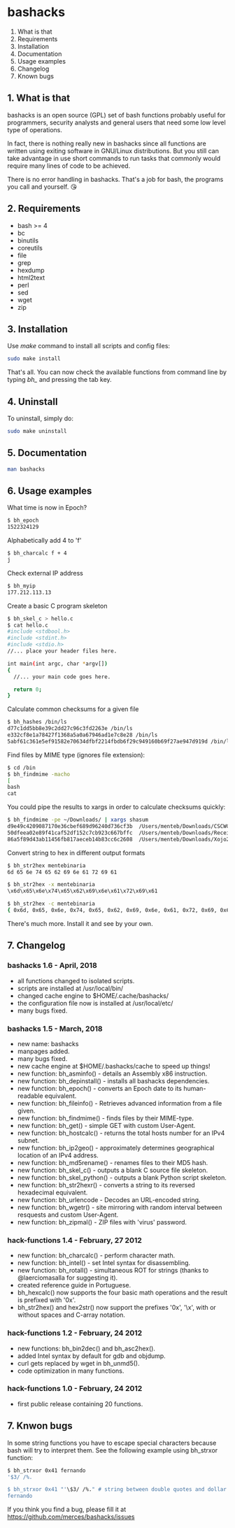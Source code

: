# bashacks

 1. What is that
 2. Requirements
 3. Installation
 4. Documentation
 5. Usage examples
 6. Changelog
 7. Known bugs

## 1. What is that

 bashacks is an open source (GPL) set of bash functions
 probably useful for programmers, security analysts and general
 users that need some low level type of operations.

 In fact, there is nothing really new in bashacks since
 all functions are written using exiting software in GNU/Linux
 distributions. But you still can take advantage in use short
 commands to run tasks that commonly would require many lines
 of code to be achieved.

 There is no error handling in bashacks. That's a job
 for bash, the programs you call and yourself. :kissing_heart:

## 2. Requirements

* bash >= 4
* bc
* binutils
* coreutils
* file
* grep
* hexdump
* html2text
* perl
* sed
* wget
* zip

## 3. Installation

Use *make* command to install all scripts and config files:

```bash
sudo make install
```

That's all. You can now check the available functions from command line by typing *bh_* and pressing the tab key.

## 4. Uninstall

To uninstall, simply do:

```bash
sudo make uninstall
```

## 5. Documentation

```bash
man bashacks
```

## 6. Usage examples

What time is now in Epoch?

```bash
$ bh_epoch
1522324129
```

Alphabetically add 4 to 'f'

```bash
$ bh_charcalc f + 4
j
```

Check external IP address

```bash
$ bh_myip
177.212.113.13
```

Create a basic C program skeleton

```bash
$ bh_skel_c > hello.c
$ cat hello.c
#include <stdbool.h>
#include <stdint.h>
#include <stdio.h>
//... place your header files here.

int main(int argc, char *argv[])
{
  //... your main code goes here.

  return 0;
}
```

Calculate common checksums for a given file

```bash
$ bh_hashes /bin/ls
d77c1dd5bb8e39c2dd27c96c3fd2263e /bin/ls
e332cf8e1a78427f1368a5a0a67946ad1e7c8e28 /bin/ls
5abf61c361e5ef91582e70634dfbf2214fbdb6f29c949160b69f27ae947d919d /bin/ls
```

Find files by MIME type (ignores file extension):

```bash
$ cd /bin
$ bh_findmime -macho
[
bash
cat
```

You could pipe the results to xargs in order to calculate checksums quickly:

```bash
$ bh_findmime -pe ~/Downloads/ | xargs shasum
d9e49c4209087170e36cbef689d96240d736cf3b  /Users/menteb/Downloads/CSCWCNG.dll
50dfeea02e89f41caf52df152c7cb923c667bffc  /Users/menteb/Downloads/Receitanet-1.10.exe
86a5f89d43ab11456fb817aeceb14b83cc6c2608  /Users/menteb/Downloads/Xojo2017r3Setup.exe.opdownload
```

Convert string to hex in different output formats

```bash
$ bh_str2hex mentebinaria
6d 65 6e 74 65 62 69 6e 61 72 69 61

$ bh_str2hex -x mentebinaria
\x6d\x65\x6e\x74\x65\x62\x69\x6e\x61\x72\x69\x61

$ bh_str2hex -c mentebinaria
{ 0x6d, 0x65, 0x6e, 0x74, 0x65, 0x62, 0x69, 0x6e, 0x61, 0x72, 0x69, 0x61 }
```

There's much more. Install it and see by your own.

## 7. Changelog

### bashacks 1.6 - April, 2018

* all functions changed to isolated scripts.
* scripts are installed at /usr/local/bin/
* changed cache engine to $HOME/.cache/bashacks/
* the configuration file now is installed at /usr/local/etc/
* many bugs fixed.

### bashacks 1.5 - March, 2018

* new name: bashacks
* manpages added.
* many bugs fixed.
* new cache engine at $HOME/.bashacks/cache to speed up things!
* new function: bh_asminfo() - details an Assembly x86 instruction.
* new function: bh_depinstall() - installs all bashacks dependencies.
* new function: bh_epoch() - converts an Epoch date to its human-readable equivalent.
* new function: bh_fileinfo() - Retrieves advanced information from a file given.
* new function: bh_findmime() - finds files by their MIME-type.
* new function: bh_get() - simple GET with custom User-Agent.
* new function: bh_hostcalc() - returns the total hosts number for an IPv4 subnet.
* new function: bh_ip2geo() - approximately determines geographical location of an IPv4 address.
* new function: bh_md5rename() - renames files to their MD5 hash.
* new function: bh_skel_c() - outputs a blank C source file skeleton.
* new function: bh_skel_python() - outputs a blank Python script skeleton.
* new function: bh_str2hexr() - converts a string to its reversed hexadecimal equivalent.
* new function: bh_urlencode - Decodes an URL-encoded string.
* new function: bh_wgetr() -  site mirroring with random interval between resquests and custom User-Agent.
* new function: bh_zipmal() - ZIP files with 'virus' password.

### hack-functions 1.4 - February, 27 2012

* new function: bh_charcalc() - perform character math.
* new function: bh_intel() - set Intel syntax for disassembling.
* new function: bh_rotall() - simultaneous ROT for strings (thanks to @laerciomasalla for suggesting it).
* created reference guide in Portuguese.
* bh_hexcalc() now supports the four basic math operations and the result is prefixed with '0x'.
* bh_str2hex() and hex2str() now support the prefixes '0x', '\x', with or without spaces and C-array notation.

### hack-functions 1.2 - February, 24 2012

* new functions: bh_bin2dec() and bh_asc2hex().
* added Intel syntax by default for gdb and objdump.
* curl gets replaced by wget in bh_unmd5().
* code optimization in many functions.

### hack-functions 1.0 - February, 24 2012

* first public release containing 20 functions.

## 7. Knwon bugs

In some string functions you have to escape special characters because bash will try to
interpret them. See the following example using bh_strxor function:

```bash
$ bh_strxor 0x41 fernando
'$3/ /%.

$ bh_strxor 0x41 "'\$3/ /%." # string between double quotes and dollar sign escaped
fernando
```

If you think you find a bug, please fill it at <https://github.com/merces/bashacks/issues>
